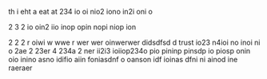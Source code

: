 th i
eht 
a
eat
at
234 io oi nio2 iono in2i oni o

2
3 
2 io oin2 iio inop opin nopi niop ion

2
 2
 2
r          oiwi w wwe r wer wer oinwerwer didsdfsd  d    trust io23 n4ioi no inoi ni o 
 2ae
 2
 23er
 4 234a 
 2 ner
 ii2i3 ioiiop234o pio pininp  pinsdp io piosp onin oio inino asno idifio aiin foniasdnf o oanson idf ioinas dfni ni ainod ine raeraer 
